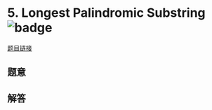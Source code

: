 # 5. Longest Palindromic Substring ![badge](https://img.shields.io/badge/-medium-yellow?style=flat-square)

[题目链接](https://leetcode.com/problems/longest-palindromic-substring)

## 题意

## 解答

